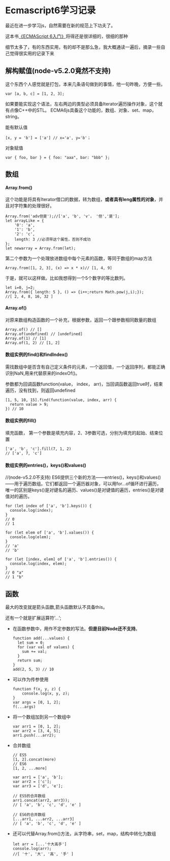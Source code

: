# Ecmascript6学习记录

最近在进一步学习js，自然需要在新的规范上下功夫了。

这本书[《ECMAScript 6入门》](http://es6.ruanyifeng.com/)将得还是很详细的，很细的那种

细节太多了，有的东西实用，有的却不是那么急，我大概通读一遍后，摘录一些自己觉得很实用的记录下来


## 解构赋值(node-v5.2.0竟然不支持)

这个东西个人感觉就是打包，本来几条语句做到的事情，他一句昨晚，方便一些。

    var [a, b, c] = [1, 2, 3];

如果要能实现这个语法，左右两边的类型必须具备Iterator遍历操作对象，这个就有点像C++中的STL。
ECMA6js具备这个功能的，数组、对象、set、map，string。

能有默认值

    [x, y = 'b'] = ['a'] // x='a', y='b'；

对象赋值

    var { foo, bar } = { foo: "aaa", bar: "bbb" };

## 数组

#### Array.from()

这个功能是将具有Iterator借口的数据，转为数组，**或者具有leng属性的对象**，并且对字符集的处理很好。

    Array.from('adv但是');//['a', 'b', 'v'， '但','是'];
    let arrayLike = {
        '0': 'a',
        '1': 'b',
        '2': 'c',
        length: 3 //必须带这个属性，否则不成功
    };
    let newarray = Array.from(let);

第二个参数为一个处理放进数组中每个元素的函数，等同于数组的map方法

    Array.from([1, 2, 3], (x) => x * x)// [1, 4, 9] 

于是，就可以这样做。比如我想得到一个5个数字的等比数列。

    let i=0, j=2;
    Array.from({ length: 5 }, () => {i++;return Math.pow(j,i);});
    //[ 2, 4, 8, 16, 32 ]


#### Array.of()

对原来数组构造函数的一个补充，根据参数，返回一个跟参数相同数量的数组

    Array.of() // []
    Array.of(undefined) // [undefined]
    Array.of(1) // [1]
    Array.of(1, 2) // [1, 2]

#### 数组实例的find()和findIndex()

需找数组中是否含有自己定义条件的元素，一个返回值，一个返回序列，都能正确识别NaN,用来代替原来的indexOf()。

参数都为回调函数function(value， index， arr)，当回调函数返回true时，结束遍历，没有找到，则返回undefined

    [1, 5, 10, 15].find(function(value, index, arr) {
      return value > 9;
    }) // 10

#### 数组实例的fill()

填充函数， 第一个参数是填充内容，2、3参数可选，分别为填充的起始、结束位置

    ['a', 'b', 'c'].fill(7, 1, 2)
    // ['a', 7, 'c']


#### 数组实例的entries()，keys()和values() 

//(node-v5.2.0不支持)
ES6提供三个新的方法——entries()，keys()和values()——用于遍历数组。它们都返回一个遍历器对象，可以用for...of循环进行遍历，唯一的区别是keys()是对键名的遍历、values()是对键值的遍历，entries()是对键值对的遍历。

    for (let index of ['a', 'b'].keys()) {
      console.log(index);
    }
    // 0
    // 1

    for (let elem of ['a', 'b'].values()) {
      console.log(elem);
    }
    // 'a'
    // 'b'

    for (let [index, elem] of ['a', 'b'].entries()) {
      console.log(index, elem);
    }
    // 0 "a"
    // 1 "b"


## 函数

最大的改变就是箭头函数,箭头函数默认不具备this。

还有一个就是扩展运算符’...‘;

+ 在函数参数中，用作不定参数的写法。**但是目前Node还不支持**。
    ```
    function add(...values) {
      let sum = 0;
      for (var val of values) {
        sum += val;
      }
      return sum;
    }
    add(2, 5, 3) // 10
    ```
+ 可以作为传参使用

    ```
    function f(x, y, z) {
        console.log(x, y, z);
    }
    var args = [0, 1, 2];
    f(...args)
    ```

+ 将一个数组加到另一个数组中    
    ```
    var arr1 = [0, 1, 2];
    var arr2 = [3, 4, 5];
    arr1.push(...arr2);
    ```

+ 合并数组
    ```
    // ES5
    [1, 2].concat(more)
    // ES6
    [1, 2, ...more]

    var arr1 = ['a', 'b'];
    var arr2 = ['c'];
    var arr3 = ['d', 'e'];

    // ES5的合并数组
    arr1.concat(arr2, arr3));
    // [ 'a', 'b', 'c', 'd', 'e' ]

    // ES6的合并数组
    [...arr1, ...arr2, ...arr3]
    // [ 'a', 'b', 'c', 'd', 'e' ]
    ```

+ 还可以代替Array.from()方法，从字符串，set，map，结构中转化为数组
    ```
    let arr = [...'十大高手']
    console.log(arr);
    //[ '十', '大', '高', '手' ]
    ```
